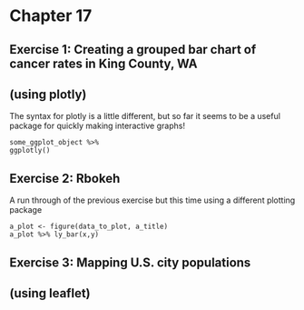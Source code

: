 # Chapter 17
## Exercise 1: Creating a grouped bar chart of cancer rates in King County, WA
## (using plotly)
The syntax for plotly is a little different, but so far it seems to be a useful package for quickly making interactive graphs!
```
some_ggplot_object %>%
ggplotly()
```

## Exercise 2: Rbokeh
A run through of the previous exercise but this time using a different plotting package
```
a_plot <- figure(data_to_plot, a_title)
a_plot %>% ly_bar(x,y)
```

## Exercise 3: Mapping U.S. city populations
## (using leaflet)